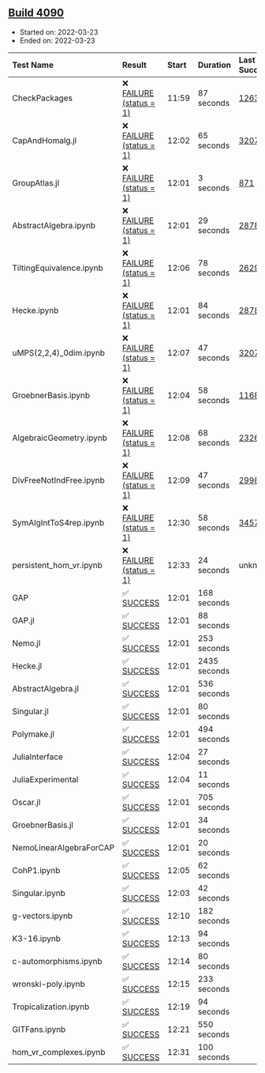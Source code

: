 ## [Build 4090](https://oscarci.mathematik.uni-kl.de/job/oscar-stable/4090/)

* Started on: 2022-03-23
* Ended on: 2022-03-23

| Test Name    | Result | Start | Duration | Last Success | First Failure |
|:-------------|:-------|:------|:---------|:-------------|:--------------|
| CheckPackages | ❌ [FAILURE (status = 1)](https://oscarci.mathematik.uni-kl.de/job/oscar-stable/4090/artifact/logs/build-4090/CheckPackages.log) | 11:59 | 87 seconds | [1263](https://oscarci.mathematik.uni-kl.de/job/oscar-stable/1263/) | [1264](https://oscarci.mathematik.uni-kl.de/job/oscar-stable/1264/) |
| CapAndHomalg.jl | ❌ [FAILURE (status = 1)](https://oscarci.mathematik.uni-kl.de/job/oscar-stable/4090/artifact/logs/build-4090/CapAndHomalg.jl.log) | 12:02 | 65 seconds | [3207](https://oscarci.mathematik.uni-kl.de/job/oscar-stable/3207/) | [3208](https://oscarci.mathematik.uni-kl.de/job/oscar-stable/3208/) |
| GroupAtlas.jl | ❌ [FAILURE (status = 1)](https://oscarci.mathematik.uni-kl.de/job/oscar-stable/4090/artifact/logs/build-4090/GroupAtlas.jl.log) | 12:01 | 3 seconds | [871](https://oscarci.mathematik.uni-kl.de/job/oscar-stable/871/) | [872](https://oscarci.mathematik.uni-kl.de/job/oscar-stable/872/) |
| AbstractAlgebra.ipynb | ❌ [FAILURE (status = 1)](https://oscarci.mathematik.uni-kl.de/job/oscar-stable/4090/artifact/logs/build-4090/AbstractAlgebra.ipynb.log) | 12:01 | 29 seconds | [2878](https://oscarci.mathematik.uni-kl.de/job/oscar-stable/2878/) | [2879](https://oscarci.mathematik.uni-kl.de/job/oscar-stable/2879/) |
| TiltingEquivalence.ipynb | ❌ [FAILURE (status = 1)](https://oscarci.mathematik.uni-kl.de/job/oscar-stable/4090/artifact/logs/build-4090/TiltingEquivalence.ipynb.log) | 12:06 | 78 seconds | [2629](https://oscarci.mathematik.uni-kl.de/job/oscar-stable/2629/) | [2630](https://oscarci.mathematik.uni-kl.de/job/oscar-stable/2630/) |
| Hecke.ipynb | ❌ [FAILURE (status = 1)](https://oscarci.mathematik.uni-kl.de/job/oscar-stable/4090/artifact/logs/build-4090/Hecke.ipynb.log) | 12:01 | 84 seconds | [2878](https://oscarci.mathematik.uni-kl.de/job/oscar-stable/2878/) | [2879](https://oscarci.mathematik.uni-kl.de/job/oscar-stable/2879/) |
| uMPS(2,2,4)_0dim.ipynb | ❌ [FAILURE (status = 1)](https://oscarci.mathematik.uni-kl.de/job/oscar-stable/4090/artifact/logs/build-4090/uMPS-2-2-4-_0dim.ipynb.log) | 12:07 | 47 seconds | [3207](https://oscarci.mathematik.uni-kl.de/job/oscar-stable/3207/) | [3208](https://oscarci.mathematik.uni-kl.de/job/oscar-stable/3208/) |
| GroebnerBasis.ipynb | ❌ [FAILURE (status = 1)](https://oscarci.mathematik.uni-kl.de/job/oscar-stable/4090/artifact/logs/build-4090/GroebnerBasis.ipynb.log) | 12:04 | 58 seconds | [1168](https://oscarci.mathematik.uni-kl.de/job/oscar-stable/1168/) | [1169](https://oscarci.mathematik.uni-kl.de/job/oscar-stable/1169/) |
| AlgebraicGeometry.ipynb | ❌ [FAILURE (status = 1)](https://oscarci.mathematik.uni-kl.de/job/oscar-stable/4090/artifact/logs/build-4090/AlgebraicGeometry.ipynb.log) | 12:08 | 68 seconds | [2326](https://oscarci.mathematik.uni-kl.de/job/oscar-stable/2326/) | [2327](https://oscarci.mathematik.uni-kl.de/job/oscar-stable/2327/) |
| DivFreeNotIndFree.ipynb | ❌ [FAILURE (status = 1)](https://oscarci.mathematik.uni-kl.de/job/oscar-stable/4090/artifact/logs/build-4090/DivFreeNotIndFree.ipynb.log) | 12:09 | 47 seconds | [2998](https://oscarci.mathematik.uni-kl.de/job/oscar-stable/2998/) | [2999](https://oscarci.mathematik.uni-kl.de/job/oscar-stable/2999/) |
| SymAlgIntToS4rep.ipynb | ❌ [FAILURE (status = 1)](https://oscarci.mathematik.uni-kl.de/job/oscar-stable/4090/artifact/logs/build-4090/SymAlgIntToS4rep.ipynb.log) | 12:30 | 58 seconds | [3457](https://oscarci.mathematik.uni-kl.de/job/oscar-stable/3457/) | [3458](https://oscarci.mathematik.uni-kl.de/job/oscar-stable/3458/) |
| persistent_hom_vr.ipynb | ❌ [FAILURE (status = 1)](https://oscarci.mathematik.uni-kl.de/job/oscar-stable/4090/artifact/logs/build-4090/persistent_hom_vr.ipynb.log) | 12:33 | 24 seconds | unknown | unknown |
| GAP | ✅ [SUCCESS](https://oscarci.mathematik.uni-kl.de/job/oscar-stable/4090/artifact/logs/build-4090/GAP.log) | 12:01 | 168 seconds |  |  |
| GAP.jl | ✅ [SUCCESS](https://oscarci.mathematik.uni-kl.de/job/oscar-stable/4090/artifact/logs/build-4090/GAP.jl.log) | 12:01 | 88 seconds |  |  |
| Nemo.jl | ✅ [SUCCESS](https://oscarci.mathematik.uni-kl.de/job/oscar-stable/4090/artifact/logs/build-4090/Nemo.jl.log) | 12:01 | 253 seconds |  |  |
| Hecke.jl | ✅ [SUCCESS](https://oscarci.mathematik.uni-kl.de/job/oscar-stable/4090/artifact/logs/build-4090/Hecke.jl.log) | 12:01 | 2435 seconds |  |  |
| AbstractAlgebra.jl | ✅ [SUCCESS](https://oscarci.mathematik.uni-kl.de/job/oscar-stable/4090/artifact/logs/build-4090/AbstractAlgebra.jl.log) | 12:01 | 536 seconds |  |  |
| Singular.jl | ✅ [SUCCESS](https://oscarci.mathematik.uni-kl.de/job/oscar-stable/4090/artifact/logs/build-4090/Singular.jl.log) | 12:01 | 80 seconds |  |  |
| Polymake.jl | ✅ [SUCCESS](https://oscarci.mathematik.uni-kl.de/job/oscar-stable/4090/artifact/logs/build-4090/Polymake.jl.log) | 12:01 | 494 seconds |  |  |
| JuliaInterface | ✅ [SUCCESS](https://oscarci.mathematik.uni-kl.de/job/oscar-stable/4090/artifact/logs/build-4090/JuliaInterface.log) | 12:04 | 27 seconds |  |  |
| JuliaExperimental | ✅ [SUCCESS](https://oscarci.mathematik.uni-kl.de/job/oscar-stable/4090/artifact/logs/build-4090/JuliaExperimental.log) | 12:04 | 11 seconds |  |  |
| Oscar.jl | ✅ [SUCCESS](https://oscarci.mathematik.uni-kl.de/job/oscar-stable/4090/artifact/logs/build-4090/Oscar.jl.log) | 12:01 | 705 seconds |  |  |
| GroebnerBasis.jl | ✅ [SUCCESS](https://oscarci.mathematik.uni-kl.de/job/oscar-stable/4090/artifact/logs/build-4090/GroebnerBasis.jl.log) | 12:01 | 34 seconds |  |  |
| NemoLinearAlgebraForCAP | ✅ [SUCCESS](https://oscarci.mathematik.uni-kl.de/job/oscar-stable/4090/artifact/logs/build-4090/NemoLinearAlgebraForCAP.log) | 12:01 | 20 seconds |  |  |
| CohP1.ipynb | ✅ [SUCCESS](https://oscarci.mathematik.uni-kl.de/job/oscar-stable/4090/artifact/logs/build-4090/CohP1.ipynb.log) | 12:05 | 62 seconds |  |  |
| Singular.ipynb | ✅ [SUCCESS](https://oscarci.mathematik.uni-kl.de/job/oscar-stable/4090/artifact/logs/build-4090/Singular.ipynb.log) | 12:03 | 42 seconds |  |  |
| g-vectors.ipynb | ✅ [SUCCESS](https://oscarci.mathematik.uni-kl.de/job/oscar-stable/4090/artifact/logs/build-4090/g-vectors.ipynb.log) | 12:10 | 182 seconds |  |  |
| K3-16.ipynb | ✅ [SUCCESS](https://oscarci.mathematik.uni-kl.de/job/oscar-stable/4090/artifact/logs/build-4090/K3-16.ipynb.log) | 12:13 | 94 seconds |  |  |
| c-automorphisms.ipynb | ✅ [SUCCESS](https://oscarci.mathematik.uni-kl.de/job/oscar-stable/4090/artifact/logs/build-4090/c-automorphisms.ipynb.log) | 12:14 | 80 seconds |  |  |
| wronski-poly.ipynb | ✅ [SUCCESS](https://oscarci.mathematik.uni-kl.de/job/oscar-stable/4090/artifact/logs/build-4090/wronski-poly.ipynb.log) | 12:15 | 233 seconds |  |  |
| Tropicalization.ipynb | ✅ [SUCCESS](https://oscarci.mathematik.uni-kl.de/job/oscar-stable/4090/artifact/logs/build-4090/Tropicalization.ipynb.log) | 12:19 | 94 seconds |  |  |
| GITFans.ipynb | ✅ [SUCCESS](https://oscarci.mathematik.uni-kl.de/job/oscar-stable/4090/artifact/logs/build-4090/GITFans.ipynb.log) | 12:21 | 550 seconds |  |  |
| hom_vr_complexes.ipynb | ✅ [SUCCESS](https://oscarci.mathematik.uni-kl.de/job/oscar-stable/4090/artifact/logs/build-4090/hom_vr_complexes.ipynb.log) | 12:31 | 100 seconds |  |  |
